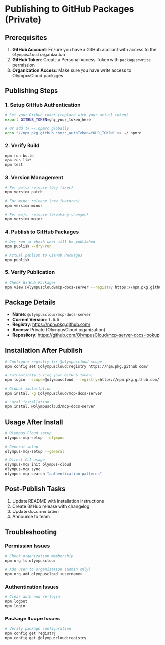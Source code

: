 # Publishing to GitHub Packages (Private)

## Prerequisites

1. **GitHub Account**: Ensure you have a GitHub account with access to the `OlympusCloud` organization
2. **GitHub Token**: Create a Personal Access Token with `packages:write` permission
3. **Organization Access**: Make sure you have write access to OlympusCloud packages

## Publishing Steps

### 1. Setup GitHub Authentication
```bash
# Set your GitHub token (replace with your actual token)
export GITHUB_TOKEN=ghp_your_token_here

# Or add to ~/.npmrc globally
echo "//npm.pkg.github.com/:_authToken=YOUR_TOKEN" >> ~/.npmrc
```

### 2. Verify Build
```bash
npm run build
npm run lint
npm test
```

### 3. Version Management
```bash
# For patch release (bug fixes)
npm version patch

# For minor release (new features)
npm version minor

# For major release (breaking changes)
npm version major
```

### 4. Publish to GitHub Packages
```bash
# Dry run to check what will be published
npm publish --dry-run

# Actual publish to GitHub Packages
npm publish
```

### 5. Verify Publication
```bash
# Check GitHub Packages
npm view @olympuscloud/mcp-docs-server --registry https://npm.pkg.github.com/
```

## Package Details

- **Name**: `@olympuscloud/mcp-docs-server`
- **Current Version**: `1.0.0`
- **Registry**: https://npm.pkg.github.com/
- **Access**: Private (OlympusCloud organization)
- **Repository**: https://github.com/OlympusCloud/mcp-server-docs-lookup

## Installation After Publish

```bash
# Configure registry for @olympuscloud scope
npm config set @olympuscloud:registry https://npm.pkg.github.com/

# Authenticate (using your GitHub token)
npm login --scope=@olympuscloud --registry=https://npm.pkg.github.com/

# Global installation
npm install -g @olympuscloud/mcp-docs-server

# Local installation
npm install @olympuscloud/mcp-docs-server
```

## Usage After Install

```bash
# Olympus Cloud setup
olympus-mcp-setup --olympus

# General setup
olympus-mcp-setup --general

# Direct CLI usage
olympus-mcp init olympus-cloud
olympus-mcp sync
olympus-mcp search "authentication patterns"
```

## Post-Publish Tasks

1. Update README with installation instructions
2. Create GitHub release with changelog
3. Update documentation
4. Announce to team

## Troubleshooting

### Permission Issues
```bash
# Check organization membership
npm org ls olympuscloud

# Add user to organization (admin only)
npm org add olympuscloud <username>
```

### Authentication Issues
```bash
# Clear auth and re-login
npm logout
npm login
```

### Package Scope Issues
```bash
# Verify package configuration
npm config get registry
npm config get @olympuscloud:registry
```